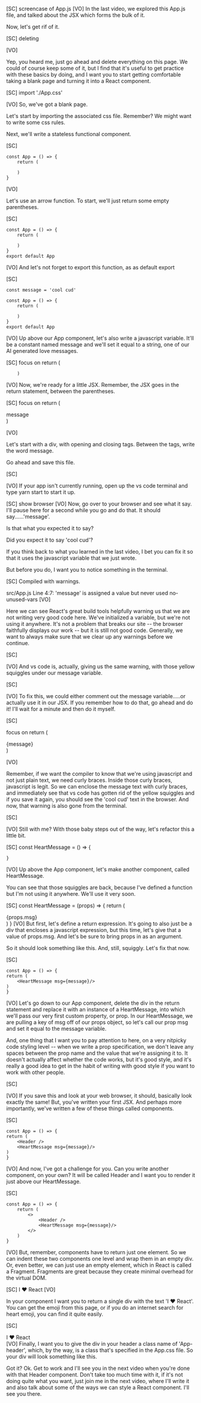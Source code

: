 [SC]
screencase of App.js
[VO]
In the last video, we explored this App.js file, and talked about the JSX which forms the bulk of it.

Now, let's get rif of it.

[SC]
deleting

[VO]

Yep, you heard me, just go ahead and delete everything on this page. We could of course keep some of it, but I find that it's useful to get practice with these basics by doing, and I want you to start getting comfortable taking a blank page and turning it into a React component.

[SC]
import './App.css'

[VO]
So, we've got a blank page.

Let's start by importing the associated css file. Remember? We might want to write some css rules.

Next, we'll write a stateless functional component.

[SC]

    const App = () => {
        return (

        )
    }

[VO]

Let's use an arrow function. To start, we'll just return some empty parentheses.

[SC]

    const App = () => {
        return (

        )
    }
    export default App

[VO]
And let's not forget to export this function, as as default export

[SC]

    const message = 'cool cud'

    const App = () => {
        return (

        )
    }
    export default App

[VO]
Up above our App component, let's also write a javascript variable. It'll be a constant named message and we'll set it equal to a string, one of our AI generated love messages.

[SC]
focus on
return (

        )

[VO]
Now, we're ready for a little JSX. Remember, the JSX goes in the return statement, between the parentheses.

[SC]
focus on
return (

<div>message</div>
)

[VO]

Let's start with a div, with opening and closing tags. Between the tags, write the word message.

Go ahead and save this file.

[SC]

[VO]
If your app isn't currently running, open up the vs code terminal and type yarn start to start it up.

[SC]
show browser
[VO]
Now, go over to your browser and see what it say. I'll pause here for a second while you go and do that. It should say......'message'.

Is that what you expected it to say?

Did you expect it to say 'cool cud'?

If you think back to what you learned in the last video, I bet you can fix it so that it uses the javascript variable that we just wrote.

But before you do, I want you to notice something in the terminal.

[SC]
Compiled with warnings.

src/App.js
Line 4:7: 'message' is assigned a value but never used no-unused-vars
[VO]

Here we can see React's great build tools helpfully warning us that we are not writing very good code here. We've initialized a variable, but we're not using it anywhere. It's not a problem that breaks our site -- the browser faithfully displays our work -- but it is still not good code. Generally, we want to always make sure that we clear up any warnings before we continue.

[SC]

[VO]
And vs code is, actually, giving us the same warning, with those yellow squiggles under our message variable.

[SC]

[VO]
To fix this, we could either comment out the message variable.....or actually use it in our JSX. If you remember how to do that, go ahead and do it! I'll wait for a minute and then do it myself.

[SC]

focus on
return (

<div>{message}</div>
)

[VO]

Remember, if we want the compiler to know that we're using javascript and not just plain text, we need curly braces. Inside those curly braces, javascript is legit. So we can enclose the message text with curly braces, and immediately see that vs code has gotten rid of the yellow squiggles and if you save it again, you should see the 'cool cud' text in the browser. And now, that warning is also gone from the terminal.

[SC]

[VO]
Still with me? With those baby steps out of the way, let's refactor this a little bit.

[SC]
const HeartMessage = () => {

    }

[VO]
Up above the App component, let's make another component, called HeartMessage.

You can see that those squiggles are back, because I've defined a function but I'm not using it anywhere. We'll use it very soon.

[SC]
const HeartMessage = (props) => {
return (

<div>
{props.msg}
</div>
)
}
[VO]
But first, let's define a return expression. It's going to also just be a div that encloses a javascript expression, but this time, let's give that a value of props.msg. And let's be sure to bring props in as an argument.

So it should look something like this. And, still, squiggly. Let's fix that now.

[SC]

    const App = () => {
    return (
        <HeartMessage msg={message}/>
    )
    }

[VO]
Let's go down to our App component, delete the div in the return statement and replace it with an instance of a HeartMessage, into which we'll pass our very first custom property, or prop. In our HeartMessage, we are pulling a key of msg off of our props object, so let's call our prop msg and set it equal to the message variable.

And, one thing that I want you to pay attention to here, on a very nitpicky code styling level -- when we write a prop specification, we don't leave any spaces between the prop name and the value that we're assigning it to. It doesn't actually affect whether the code works, but it's good style, and it's really a good idea to get in the habit of writing with good style if you want to work with other people.

[SC]

[VO]
If you save this and look at your web browser, it should, basically look exactly the same!
But, you've written your first JSX. And perhaps more importantly, we've written a few of these things called components.

[SC]

    const App = () => {
    return (
        <Header />
        <HeartMessage msg={message}/>
    )
    }

[VO]
And now, I've got a challenge for you. Can you write another component, on your own? It will be called Header and I want you to render it just above our HeartMessage.

[SC]

    const App = () => {
        return (
            <>
                <Header />
                <HeartMessage msg={message}/>
            </>
        )
    }

[VO]
But, remember, components have to return just one element. So we can indent these two components one level and wrap them in an empty div. Or, even better, we can just use an empty element, which in React is called a Fragment. Fragments are great because they create minimal overhead for the virtual DOM.

[SC]
I ❤️ React
[VO]

In your component I want you to return a single div with the text 'I ❤️ React'. You can get the emoji from this page, or if you do an internet search for heart emoji, you can find it quite easily.

[SC]

 <div className='App-header' >I ❤️ React</div>
[VO]
Finally, I want you to give the div in your header a class name of 'App-header', which, by the way, is a class that's specified in the App.css file.  So your div will look something like this.

Got it? Ok. Get to work and I'll see you in the next video when you're done with that Header component. Don't take too much time with it, if it's not doing quite what you want, just join me in the next video, where I'll write it and also talk about some of the ways we can style a React component. I'll see you there.
